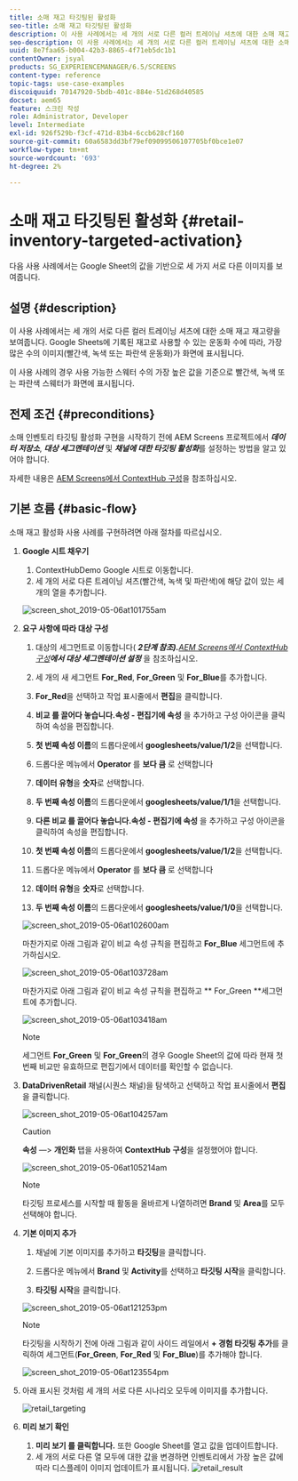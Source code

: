 ```yaml
---
title: 소매 재고 타깃팅된 활성화
seo-title: 소매 재고 타깃팅된 활성화
description: 이 사용 사례에서는 세 개의 서로 다른 컬러 트레이닝 셔츠에 대한 소매 재고 재고량을 보여줍니다. Google Sheets에 기록된 재고로 사용할 수 있는 운동화 수에 따라, 가장 많은 수의 이미지(빨간색, 녹색 또는 파란색 운동화)가 화면에 표시됩니다.
seo-description: 이 사용 사례에서는 세 개의 서로 다른 컬러 트레이닝 셔츠에 대한 소매 재고 재고량을 보여줍니다. Google Sheets에 기록된 재고로 사용할 수 있는 운동화 수에 따라, 가장 많은 수의 이미지(빨간색, 녹색 또는 파란색 운동화)가 화면에 표시됩니다.
uuid: 8e7faa65-b004-42b3-8865-4f71eb5dc1b1
contentOwner: jsyal
products: SG_EXPERIENCEMANAGER/6.5/SCREENS
content-type: reference
topic-tags: use-case-examples
discoiquuid: 70147920-5bdb-401c-884e-51d268d40585
docset: aem65
feature: 스크린 작성
role: Administrator, Developer
level: Intermediate
exl-id: 926f529b-f3cf-471d-83b4-6ccb628cf160
source-git-commit: 60a6583dd3bf79ef09099506107705bf0bce1e07
workflow-type: tm+mt
source-wordcount: '693'
ht-degree: 2%

---
```


# 소매 재고 타깃팅된 활성화 {#retail-inventory-targeted-activation}

다음 사용 사례에서는 Google Sheet의 값을 기반으로 세 가지 서로 다른 이미지를 보여줍니다.

## 설명 {#description}

이 사용 사례에서는 세 개의 서로 다른 컬러 트레이닝 셔츠에 대한 소매 재고 재고량을 보여줍니다. Google Sheets에 기록된 재고로 사용할 수 있는 운동화 수에 따라, 가장 많은 수의 이미지(빨간색, 녹색 또는 파란색 운동화)가 화면에 표시됩니다.

이 사용 사례의 경우 사용 가능한 스웨터 수의 가장 높은 값을 기준으로 빨간색, 녹색 또는 파란색 스웨터가 화면에 표시됩니다.

## 전제 조건 {#preconditions}

소매 인벤토리 타깃팅 활성화 구현을 시작하기 전에 AEM Screens 프로젝트에서 ***데이터 저장소***, ***대상 세그멘테이션*** 및 ***채널에 대한 타깃팅 활성화***&#x200B;를 설정하는 방법을 알고 있어야 합니다.

자세한 내용은 [AEM Screens에서 ContextHub 구성](configuring-context-hub.md)을 참조하십시오.

## 기본 흐름 {#basic-flow}

소매 재고 활성화 사용 사례를 구현하려면 아래 절차를 따르십시오.

1. **Google 시트 채우기**

   1. ContextHubDemo Google 시트로 이동합니다.
   1. 세 개의 서로 다른 트레이닝 셔츠(빨간색, 녹색 및 파란색)에 해당 값이 있는 세 개의 열을 추가합니다.

   ![screen_shot_2019-05-06at101755am](assets/screen_shot_2019-05-06at101755am.png)

1. **요구 사항에 따라 대상 구성**

   1. 대상의 세그먼트로 이동합니다( ***2단계 참조).**[AEM Screens에서 ContextHub 구성](configuring-context-hub.md)**에서 대상 세그멘테이션 설정*** 을 참조하십시오.

   1. 세 개의 새 세그먼트 **For_Red**, **For_Green** 및 **For_Blue**&#x200B;를 추가합니다.

   1. **For_Red**&#x200B;을 선택하고 작업 표시줄에서 **편집**&#x200B;을 클릭합니다.

   1. **비교 를 끌어다 놓습니다.속성 - 편집기에 속성** 을 추가하고 구성 아이콘을 클릭하여 속성을 편집합니다.
   1. **첫 번째 속성 이름**&#x200B;의 드롭다운에서 **googlesheets/value/1/2**&#x200B;을 선택합니다.

   1. 드롭다운 메뉴에서 **Operator** 를 **보다 큼** 로 선택합니다

   1. **데이터 유형**&#x200B;을 **숫자**&#x200B;로 선택합니다.

   1. **두 번째 속성 이름**&#x200B;의 드롭다운에서 **googlesheets/value/1/1**&#x200B;을 선택합니다.

   1. **다른 비교 를 끌어다 놓습니다.속성 - 편집기에 속성** 을 추가하고 구성 아이콘을 클릭하여 속성을 편집합니다.
   1. **첫 번째 속성 이름**&#x200B;의 드롭다운에서 **googlesheets/value/1/2**&#x200B;을 선택합니다.

   1. 드롭다운 메뉴에서 **Operator** 를 **보다 큼** 로 선택합니다

   1. **데이터 유형**&#x200B;을 **숫자**&#x200B;로 선택합니다.

   1. **두 번째 속성 이름**&#x200B;의 드롭다운에서 **googlesheets/value/1/0**&#x200B;을 선택합니다.

   ![screen_shot_2019-05-06at102600am](assets/screen_shot_2019-05-06at102600am.png)

   마찬가지로 아래 그림과 같이 비교 속성 규칙을 편집하고 **For_Blue** 세그먼트에 추가하십시오.

   ![screen_shot_2019-05-06at103728am](assets/screen_shot_2019-05-06at103728am.png)

   마찬가지로 아래 그림과 같이 비교 속성 규칙을 편집하고 ** For_Green **세그먼트에 추가합니다.

   ![screen_shot_2019-05-06at103418am](assets/screen_shot_2019-05-06at103418am.png)

   >[!NOTE]
   >
   >세그먼트 **For_Green** 및 **For_Green**&#x200B;의 경우 Google Sheet의 값에 따라 현재 첫 번째 비교만 유효하므로 편집기에서 데이터를 확인할 수 없습니다.

1. **DataDrivenRetail** 채널(시퀀스 채널)을 탐색하고 선택하고 작업 표시줄에서 **편집**&#x200B;을 클릭합니다.

   ![screen_shot_2019-05-06at104257am](assets/screen_shot_2019-05-06at104257am.png)

   >[!CAUTION]
   >
   >**속성** —> **개인화** 탭을 사용하여 **ContextHub** **구성**&#x200B;을 설정했어야 합니다.

   ![screen_shot_2019-05-06at105214am](assets/screen_shot_2019-05-06at105214am.png)

   >[!NOTE]
   타깃팅 프로세스를 시작할 때 활동을 올바르게 나열하려면 **Brand** 및 **Area**&#x200B;를 모두 선택해야 합니다.

1. **기본 이미지 추가**

   1. 채널에 기본 이미지를 추가하고 **타깃팅**&#x200B;을 클릭합니다.
   1. 드롭다운 메뉴에서 **Brand** 및 **Activity**&#x200B;를 선택하고 **타깃팅 시작**&#x200B;을 클릭합니다.

   1. **타깃팅 시작**&#x200B;을 클릭합니다.

   ![screen_shot_2019-05-06at121253pm](assets/screen_shot_2019-05-06at121253pm.png)

   >[!NOTE]
   타깃팅을 시작하기 전에 아래 그림과 같이 사이드 레일에서 **+ 경험 타깃팅 추가**&#x200B;를 클릭하여 세그먼트(**For_Green**, **For_Red** 및 **For_Blue**)를 추가해야 합니다.

   ![screen_shot_2019-05-06at123554pm](assets/screen_shot_2019-05-06at123554pm.png)

1. 아래 표시된 것처럼 세 개의 서로 다른 시나리오 모두에 이미지를 추가합니다.

   ![retail_targeting](assets/retail_targeting.gif)

1. **미리 보기 확인**

   1. **미리 보기 를 클릭합니다.** 또한 Google Sheet를 열고 값을 업데이트합니다.
   1. 세 개의 서로 다른 열 모두에 대한 값을 변경하면 인벤토리에서 가장 높은 값에 따라 디스플레이 이미지 업데이트가 표시됩니다.
   ![retail_result](assets/retail_result.gif)
